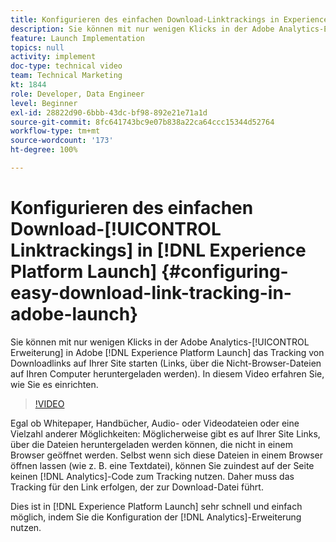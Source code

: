 ```yaml
---
title: Konfigurieren des einfachen Download-Linktrackings in Experience Platform Launch
description: Sie können mit nur wenigen Klicks in der Adobe Analytics-Erweiterung in Experience Platform Launch das Tracking von Downloadlinks auf Ihrer Site starten (Links, über die Nicht-Browser-Dateien auf Ihren Computer heruntergeladen werden). In diesem Video erfahren Sie, wie Sie es einrichten.
feature: Launch Implementation
topics: null
activity: implement
doc-type: technical video
team: Technical Marketing
kt: 1844
role: Developer, Data Engineer
level: Beginner
exl-id: 28822d90-6bbb-43dc-bf98-892e21e71a1d
source-git-commit: 8fc641743bc9e07b838a22ca64ccc15344d52764
workflow-type: tm+mt
source-wordcount: '173'
ht-degree: 100%

---
```


# Konfigurieren des einfachen Download-[!UICONTROL Linktrackings] in [!DNL Experience Platform Launch] {#configuring-easy-download-link-tracking-in-adobe-launch}

Sie können mit nur wenigen Klicks in der Adobe Analytics-[!UICONTROL Erweiterung] in Adobe [!DNL Experience Platform Launch] das Tracking von Downloadlinks auf Ihrer Site starten (Links, über die Nicht-Browser-Dateien auf Ihren Computer heruntergeladen werden). In diesem Video erfahren Sie, wie Sie es einrichten.

>[!VIDEO](https://video.tv.adobe.com/v/25762/?quality=12&learn=on)

Egal ob Whitepaper, Handbücher, Audio- oder Videodateien oder eine Vielzahl anderer Möglichkeiten: Möglicherweise gibt es auf Ihrer Site Links, über die Dateien heruntergeladen werden können, die nicht in einem Browser geöffnet werden. Selbst wenn sich diese Dateien in einem Browser öffnen lassen (wie z. B. eine Textdatei), können Sie zuindest auf der Seite keinen [!DNL Analytics]-Code zum Tracking nutzen. Daher muss das Tracking für den Link erfolgen, der zur Download-Datei führt.

Dies ist in [!DNL Experience Platform Launch] sehr schnell und einfach möglich, indem Sie die Konfiguration der [!DNL Analytics]-Erweiterung nutzen.
